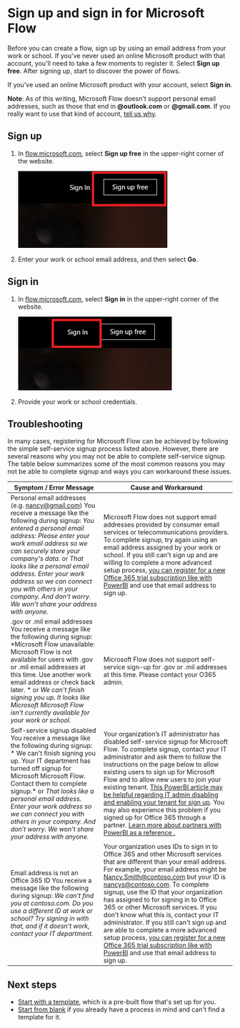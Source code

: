 <properties
    pageTitle="Sign up and sign in | Microsoft Flow"
    description="Sign up and sign in to Microsoft Flow, and troubleshoot issues with this process."
    services=""
    suite="flow"
    documentationCenter="na"
    authors="anjlic"
    manager="erikre"
    editor=""
    tags=""/>

<tags
   ms.service="flow"
   ms.devlang="na"
   ms.topic="article"
   ms.tgt_pltfrm="na"
   ms.workload="na"
   ms.date="04/08/2016"
   ms.author="anjlic"/>

# Sign up and sign in for Microsoft Flow #
Before you can create a flow, sign up by using an email address from your work or school. If you've never used an online Microsoft product with that account, you'll need to take a few moments to register it. Select **Sign up free**. After signing up, start to discover the power of flows.

If you've used an online Microsoft product with your account, select **Sign in**.

**Note**: As of this writing, Microsoft Flow doesn't support personal email addresses, such as those that end in **@outlook.com** or **@gmail.com**. If you really want to use that kind of account, [tell us why](http://go.microsoft.com/fwlink/?LinkID=787467).

## Sign up ##
1. In [flow.microsoft.com](https://flow.microsoft.com), select **Sign up free** in the upper-right corner of the website.

	![Sign-up link](./media/sign-up-sign-in/signup.png)

1. Enter your work or school email address, and then select **Go**.

## Sign in ##
1. In [flow.microsoft.com](https://flow.microsoft.com), select **Sign in** in the upper-right corner of the website.

	![Sign-in link](./media/sign-up-sign-in/signin.png)

1. Provide your work or school credentials.

## Troubleshooting ##
In many cases, registering for Microsoft Flow can be achieved by following the simple self-service signup process listed above. However, there are several reasons why you may not be able to complete self-service signup. The table below summarizes some of the most common reasons you may not be able to complete signup and ways you can workaround these issues.

| Symptom / Error Message | Cause and Workaround |
|  --------------------------------- | -------------------------------|
| Personal email addresses (e.g. nancy@gmail.com) You receive a message like the following during signup:  *You entered a personal email address: Please enter your work email address so we can securely store your company's data.*   or *That looks like a personal email address. Enter your work address so we can connect you with others in your company. And don’t worry. We won’t share your address with anyone.* | Microsoft Flow does not support email addresses provided by consumer email services or telecommunications providers. To complete signup, try again using an email address assigned by your work or school. If you still can't sign up and are willing to complete a more advanced setup process, [you can register for a new Office 365 trial subscription like with PowerBI](https://powerbi.microsoft.com/en-us/documentation/powerbi-admin-signing-up-for-power-bi-with-a-new-office-365-trial/) and use that email address to sign up. |
| .gov or .mil email addresses You receive a message like the following during signup:  *Microsoft Flow unavailable: Microsoft Flow is not available for users with .gov or .mil email addresses at this time. Use another work email address or check back later. * or *We can't finish signing you up. It looks like Microsoft Microsoft Flow isn't currently available for your work or school.* | Microsoft Flow does not support self-service sign-up for .gov or .mil addresses at this time. Please contact your O365 admin. |
| Self-service signup disabled You receive a message like the following during signup: * We can't finish signing you up. Your IT department has turned off signup for Microsoft Microsoft Flow. Contact them to complete signup.* or *That looks like a personal email address. Enter your work address so we can connect you with others in your company. And don’t worry. We won’t share your address with anyone.* | Your organization’s IT administrator has disabled self-service signup for Microsoft Flow. To complete signup, contact your IT administrator and ask them to follow the instructions on the page below to allow existing users to sign up for Microsoft Flow and to allow new users to join your existing tenant. [This PowerBI article may be helpful regarding IT admin disabling and enabling your tenant for sign up](https://support.office.com/en-ca/article/Power-BI-in-your-Organization-d7941332-8aec-4e5e-87e8-92073ce73dc5#BKMK_HowCanIAllowO365Tenant). You may also experience this problem if you signed up for Office 365 through a partner. [Learn more about partners with PowerBI as a reference .](https://powerbi.microsoft.com/en-us/documentation/powerbi-admin-syndication-partner/)  |
| Email address is not an Office 365 ID You receive a message like the following during signup: *We can't find you at contoso.com.  Do you use a different ID at work or school? Try signing in with that, and if it doesn't work, contact your IT department.* | Your organization uses IDs to sign in to Office 365 and other Microsoft services that are different than your email address.  For example, your email address might be Nancy.Smith@contoso.com but your ID is nancys@contoso.com. To complete signup, use the ID that your organization has assigned to for signing in to Office 365 or other Microsoft services.  If you don't know what this is, contact your IT administrator. If you still can't sign up and are able to complete a more advanced setup process, [you can register for a new Office 365 trial subscription like with PowerBI](https://powerbi.microsoft.com/en-us/documentation/powerbi-admin-signing-up-for-power-bi-with-a-new-office-365-trial/) and use that email address to sign up. |

## Next steps ##
- [Start with a template](get-started-logic-template.md), which is a pre-built flow that's set up for you.
- [Start from blank](get-started-logic-flow.md) if you already have a process in mind and can't find a template for it.
